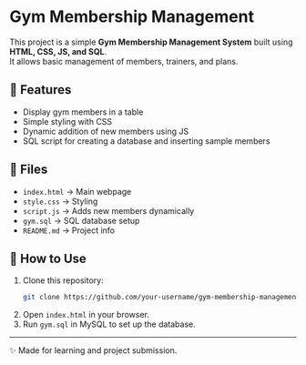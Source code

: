# Gym Membership Management

This project is a simple **Gym Membership Management System** built using **HTML, CSS, JS, and SQL**.  
It allows basic management of members, trainers, and plans.

## 📌 Features
- Display gym members in a table
- Simple styling with CSS
- Dynamic addition of new members using JS
- SQL script for creating a database and inserting sample members

## 📂 Files
- `index.html` → Main webpage
- `style.css` → Styling
- `script.js` → Adds new members dynamically
- `gym.sql` → SQL database setup
- `README.md` → Project info

## 🚀 How to Use
1. Clone this repository:
   ```bash
   git clone https://github.com/your-username/gym-membership-management.git
   ```
2. Open `index.html` in your browser.
3. Run `gym.sql` in MySQL to set up the database.

---
✨ Made for learning and project submission.
